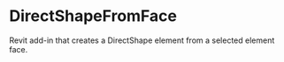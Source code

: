 # DirectShapeFromFace
Revit add-in that creates a DirectShape element from a selected element face.
